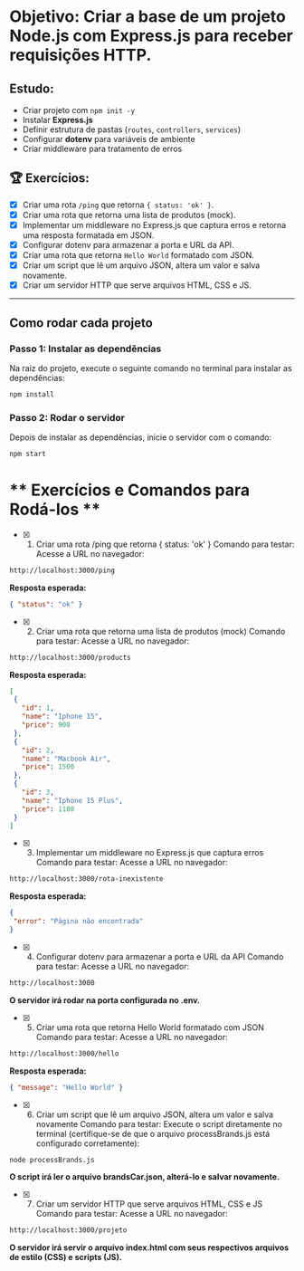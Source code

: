 # **Objetivo:** Criar a base de um projeto Node.js com Express.js para receber requisições HTTP.

## **Estudo:**

- Criar projeto com `npm init -y`
- Instalar **Express.js**
- Definir estrutura de pastas (`routes`, `controllers`, `services`)
- Configurar **dotenv** para variáveis de ambiente
- Criar middleware para tratamento de erros

## **🏆 Exercícios:**

- [x] Criar uma rota `/ping` que retorna `{ status: 'ok' }`.
- [x] Criar uma rota que retorna uma lista de produtos (mock).
- [x] Implementar um middleware no Express.js que captura erros e retorna uma resposta formatada em JSON.
- [x] Configurar dotenv para armazenar a porta e URL da API.
- [x] Criar uma rota que retorna `Hello World` formatado com JSON.
- [x] Criar um script que lê um arquivo JSON, altera um valor e salva novamente.
- [x] Criar um servidor HTTP que serve arquivos HTML, CSS e JS.

---

## **Como rodar cada projeto**

### Passo 1: Instalar as dependências

Na raiz do projeto, execute o seguinte comando no terminal para instalar as dependências:

```bash
npm install
````
### Passo 2: Rodar o servidor

Depois de instalar as dependências, inicie o servidor com o comando:
```bash
npm start
````

# ** Exercícios e Comandos para Rodá-los **

- [x] 1. Criar uma rota /ping que retorna { status: 'ok' }
 Comando para testar:
   Acesse a URL no navegador:
````bash
http://localhost:3000/ping
````
 **Resposta esperada:** 
 ````json
{ "status": "ok" }
````

- [x] 2. Criar uma rota que retorna uma lista de produtos (mock)
 Comando para testar:
   Acesse a URL no navegador:
````bash
http://localhost:3000/products
````
 **Resposta esperada:** 
 ````json
[
  {
    "id": 1,
    "name": "Iphone 15",
    "price": 900
  },
  {
    "id": 2,
    "name": "Macbook Air",
    "price": 1500
  },
  {
    "id": 3,
    "name": "Iphone 15 Plus",
    "price": 1100
  }
]
````

- [x] 3. Implementar um middleware no Express.js que captura erros
 Comando para testar:
   Acesse a URL no navegador:
````bash
http://localhost:3000/rota-inexistente
````
 **Resposta esperada:** 
 ````json
{
  "error": "Página não encontrada"
}

````

- [x] 4. Configurar dotenv para armazenar a porta e URL da API
 Comando para testar:
   Acesse a URL no navegador:
````bash
http://localhost:3000
````
 **O servidor irá rodar na porta configurada no .env.** 

 - [x] 5. Criar uma rota que retorna Hello World formatado com JSON
 Comando para testar:
   Acesse a URL no navegador:
````bash
http://localhost:3000/hello
````
 **Resposta esperada:** 
 ````json
{ "message": "Hello World" }
````

- [x] 6. Criar um script que lê um arquivo JSON, altera um valor e salva novamente
 Comando para testar:
   Execute o script diretamente no terminal (certifique-se de que o arquivo processBrands.js está configurado corretamente):
````bash
node processBrands.js
````
 **O script irá ler o arquivo brandsCar.json, alterá-lo e salvar novamente.**  

 - [x] 7. Criar um servidor HTTP que serve arquivos HTML, CSS e JS
 Comando para testar:
   Acesse a URL no navegador:
````bash
http://localhost:3000/projeto
````
 **O servidor irá servir o arquivo index.html com seus respectivos arquivos de estilo (CSS) e scripts (JS).** 

 
